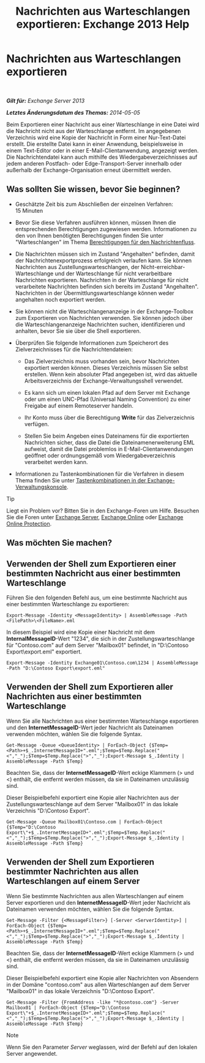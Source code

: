 ﻿---
title: 'Nachrichten aus Warteschlangen exportieren: Exchange 2013 Help'
TOCTitle: Nachrichten aus Warteschlangen exportieren
ms:assetid: 688b342c-f380-4fe0-afce-7e38cf490627
ms:mtpsurl: https://technet.microsoft.com/de-de/library/Aa998625(v=EXCHG.150)
ms:contentKeyID: 51409309
ms.date: 05/22/2018
mtps_version: v=EXCHG.150
ms.translationtype: MT
---

# Nachrichten aus Warteschlangen exportieren

 

_**Gilt für:** Exchange Server 2013_

_**Letztes Änderungsdatum des Themas:** 2014-05-05_

Beim Exportieren einer Nachricht aus einer Warteschlange in eine Datei wird die Nachricht nicht aus der Warteschlange entfernt. Im angegebenen Verzeichnis wird eine Kopie der Nachricht in Form einer Nur-Text-Datei erstellt. Die erstellte Datei kann in einer Anwendung, beispielsweise in einem Text-Editor oder in einer E-Mail-Clientanwendung, angezeigt werden. Die Nachrichtendatei kann auch mithilfe des Wiedergabeverzeichnisses auf jedem anderen Postfach- oder Edge-Transport-Server innerhalb oder außerhalb der Exchange-Organisation erneut übermittelt werden.

## Was sollten Sie wissen, bevor Sie beginnen?

  - Geschätzte Zeit bis zum Abschließen der einzelnen Verfahren: 15 Minuten

  - Bevor Sie diese Verfahren ausführen können, müssen Ihnen die entsprechenden Berechtigungen zugewiesen werden. Informationen zu den von Ihnen benötigten Berechtigungen finden Sie unter "Warteschlangen" im Thema [Berechtigungen für den Nachrichtenfluss](mail-flow-permissions-exchange-2013-help.md).

  - Die Nachrichten müssen sich im Zustand "Angehalten" befinden, damit der Nachrichtenexportprozess erfolgreich verlaufen kann. Sie können Nachrichten aus Zustellungswarteschlangen, der Nicht-erreichbar-Warteschlange und der Warteschlange für nicht verarbeitbare Nachrichten exportieren. Nachrichten in der Warteschlange für nicht verarbeitete Nachrichten befinden sich bereits im Zustand "Angehalten". Nachrichten in der Übermittlungswarteschlange können weder angehalten noch exportiert werden.

  - Sie können nicht die Warteschlangenanzeige in der Exchange-Toolbox zum Exportieren von Nachrichten verwenden. Sie können jedoch über die Warteschlangenanzeige Nachrichten suchen, identifizieren und anhalten, bevor Sie sie über die Shell exportieren.

  - Überprüfen Sie folgende Informationen zum Speicherort des Zielverzeichnisses für die Nachrichtendateien:
    
      - Das Zielverzeichnis muss vorhanden sein, bevor Nachrichten exportiert werden können. Dieses Verzeichnis müssen Sie selbst erstellen. Wenn kein absoluter Pfad angegeben ist, wird das aktuelle Arbeitsverzeichnis der Exchange-Verwaltungsshell verwendet.
    
      - Es kann sich um einen lokalen Pfad auf dem Server mit Exchange oder um einen UNC-Pfad (Universal Naming Convention) zu einer Freigabe auf einem Remoteserver handeln.
    
      - Ihr Konto muss über die Berechtigung **Write** für das Zielverzeichnis verfügen.
    
      - Stellen Sie beim Angeben eines Dateinamens für die exportierten Nachrichten sicher, dass die Datei die Dateinamenerweiterung EML aufweist, damit die Datei problemlos in E-Mail-Clientanwendungen geöffnet oder ordnungsgemäß vom Wiedergabeverzeichnis verarbeitet werden kann.

  - Informationen zu Tastenkombinationen für die Verfahren in diesem Thema finden Sie unter [Tastenkombinationen in der Exchange-Verwaltungskonsole](keyboard-shortcuts-in-the-exchange-admin-center-exchange-online-protection-help.md).


> [!TIP]
> Liegt ein Problem vor? Bitten Sie in den Exchange-Foren um Hilfe. Besuchen Sie die Foren unter <A href="https://go.microsoft.com/fwlink/p/?linkid=60612">Exchange Server</A>, <A href="https://go.microsoft.com/fwlink/p/?linkid=267542">Exchange Online</A> oder <A href="https://go.microsoft.com/fwlink/p/?linkid=285351">Exchange Online Protection</A>.



## Was möchten Sie machen?

## Verwenden der Shell zum Exportieren einer bestimmten Nachricht aus einer bestimmten Warteschlange

Führen Sie den folgenden Befehl aus, um eine bestimmte Nachricht aus einer bestimmten Warteschlange zu exportieren:

    Export-Message -Identity <MessageIdentity> | AssembleMessage -Path <FilePath>\<FileName>.eml

In diesem Beispiel wird eine Kopie einer Nachricht mit dem **InternalMessageID**-Wert "1234", die sich in der Zustellungswarteschlange für "Contoso.com" auf dem Server "Mailbox01" befindet, in "D:\\Contoso Export\\export.eml" exportiert.

    Export-Message -Identity Exchange01\Contoso.com\1234 | AssembleMessage -Path "D:\Contoso Export\export.eml"

## Verwenden der Shell zum Exportieren aller Nachrichten aus einer bestimmten Warteschlange

Wenn Sie alle Nachrichten aus einer bestimmten Warteschlange exportieren und den **InternetMessageID**-Wert jeder Nachricht als Dateinamen verwenden möchten, wählen Sie die folgende Syntax.

    Get-Message -Queue <QueueIdentity> | ForEach-Object {$Temp=<Path>+$_.InternetMessageID+".eml";$Temp=$Temp.Replace("<","_");$Temp=$Temp.Replace(">","_");Export-Message $_.Identity | AssembleMessage -Path $Temp}

Beachten Sie, dass der **InternetMessageID**-Wert eckige Klammern (\> und \<) enthält, die entfernt werden müssen, da sie in Dateinamen unzulässig sind.

Dieser Beispielbefehl exportiert eine Kopie aller Nachrichten aus der Zustellungswarteschlange auf dem Server "Mailbox01" in das lokale Verzeichnis "D:\\Contoso Export".

    Get-Message -Queue Mailbox01\Contoso.com | ForEach-Object {$Temp="D:\Contoso Export\"+$_.InternetMessageID+".eml";$Temp=$Temp.Replace("<","_");$Temp=$Temp.Replace(">","_");Export-Message $_.Identity | AssembleMessage -Path $Temp}

## Verwenden der Shell zum Exportieren bestimmter Nachrichten aus allen Warteschlangen auf einem Server

Wenn Sie bestimmte Nachrichten aus allen Warteschlangen auf einem Server exportieren und den **InternetMessageID**-Wert jeder Nachricht als Dateinamen verwenden möchten, wählen Sie die folgende Syntax.

    Get-Message -Filter {<MessageFilter>} [-Server <ServerIdentity>] | ForEach-Object {$Temp=<Path>+$_.InternetMessageID+".eml";$Temp=$Temp.Replace("<","_");$Temp=$Temp.Replace(">","_");Export-Message $_.Identity | AssembleMessage -Path $Temp}

Beachten Sie, dass der **InternetMessageID**-Wert eckige Klammern (\> und \<) enthält, die entfernt werden müssen, da sie in Dateinamen unzulässig sind.

Dieser Beispielbefehl exportiert eine Kopie aller Nachrichten von Absendern in der Domäne "contoso.com" aus allen Warteschlangen auf dem Server "Mailbox01" in das lokale Verzeichnis "D:\\Contoso Export".

    Get-Message -Filter {FromAddress -like "*@contoso.com"} -Server Mailbox01 | ForEach-Object {$Temp="D:\Contoso Export\"+$_.InternetMessageID+".eml";$Temp=$Temp.Replace("<","_");$Temp=$Temp.Replace(">","_");Export-Message $_.Identity | AssembleMessage -Path $Temp}


> [!NOTE]
> Wenn Sie den Parameter <EM>Server</EM> weglassen, wird der Befehl auf den lokalen Server angewendet.



